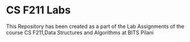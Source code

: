 # CS F211 Labs  
This Repository has been created as a part of the Lab Assignments of the course CS F211,Data Structures and Algorithms at BITS Pilani
